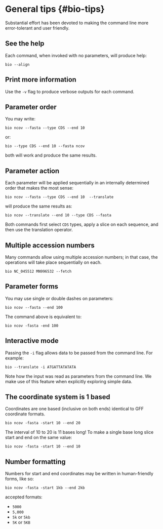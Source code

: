 # General tips {#bio-tips}

Substantial effort has been devoted to making the command line more error-tolerant and user friendly.

## See the help

Each command, when invoked with no parameters, will produce help:

    bio --align 
    
## Print more information

Use the `-v` flag to produce verbose outputs for each command.

## Parameter order 

You may write:

    bio ncov --fasta --type CDS --end 10 

or:

    bio --type CDS --end 10 --fasta ncov 

both will work and produce the same results.

## Parameter action

Each parameter will be applied sequentially in an internally determined order that makes the most sense: 

    bio ncov --fasta --type CDS --end 10  --translate

will produce the same results as:

    bio ncov --translate --end 10 --type CDS --fasta
    
Both commands first select `CDS` types, apply a slice on each sequence, and then use the translation operator.
 
## Multiple accession numbers
   
Many commands allow using multiple accession numbers; in that case, the operations will take place sequentially on each.

    bio NC_045512 MN996532 --fetch 
  
## Parameter forms

You may use single or double dashes on parameters:

    bio ncov --fasta --end 100
    
The command above is equivalent to:

    bio ncov -fasta -end 100
    
## Interactive mode

Passing the `-i` flag allows data to be passed from the command line. For example:

```{bash, comment=NA}
bio --translate -i ATGATTATATATA 
```

Note how the input was read as parameters from the command line. We make use of this feature when explicitly exploring simple data.

## The coordinate system is 1 based

Coordinates are one based (inclusive on both ends) identical to GFF coordinate formats.

    bio ncov -fasta -start 10 --end 20
    
The interval of 10 to 20 is 11 bases long! To make a single base long slice start and end on the same value:

    bio ncov -fasta -start 10 --end 10

## Number formatting

Numbers for start and end coordinates may be written in human-friendly forms, like so: 

    bio ncov -fasta -start 1kb --end 2kb 

accepted formats:

* `5000` 
* `5,000`
* `5k` or `5kb`
* `5K` or `5KB`  

